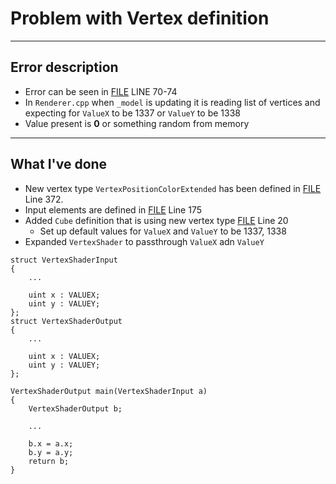 # Problem with Vertex definition

---
## Error description
* Error can be seen in [FILE](https://github.com/bojcicm/Vertex-definition-problem/blob/master/VertexPositionProblem/VertexPositionProblem/Renderer3D.cpp) LINE 70-74
* In `Renderer.cpp` when `_model` is updating it is reading list of vertices and expecting for `ValueX` to be 1337 or `ValueY` to be 1338
* Value present is **0** or something random from memory

---
## What I've done
* New vertex type `VertexPositionColorExtended` has been defined in [FILE](https://github.com/bojcicm/Vertex-definition-problem/blob/master/Engine/Third%20Party/DirectX%20Tool%20Kit/VertexTypes.h) Line 372.
* Input elements are defined in [FILE](https://github.com/bojcicm/Vertex-definition-problem/blob/master/Engine/Third%20Party/DirectX%20Tool%20Kit/VertexTypes.cpp) Line 175
* Added `Cube` definition that is using new vertex type [FILE](https://github.com/bojcicm/Vertex-definition-problem/blob/master/Engine/Models/Basic%20Shapes/Cubes.h) Line 20
  * Set up default values for `ValueX` and `ValueY` to be 1337, 1338
* Expanded `VertexShader` to passthrough `ValueX` adn `ValueY`
```hlsl
struct VertexShaderInput
{
    ...

    uint x : VALUEX;
    uint y : VALUEY;
};
struct VertexShaderOutput
{
    ...

    uint x : VALUEX;
    uint y : VALUEY;
};

VertexShaderOutput main(VertexShaderInput a)
{
    VertexShaderOutput b;
  
    ...
  
    b.x = a.x;
    b.y = a.y;
    return b;
}
```